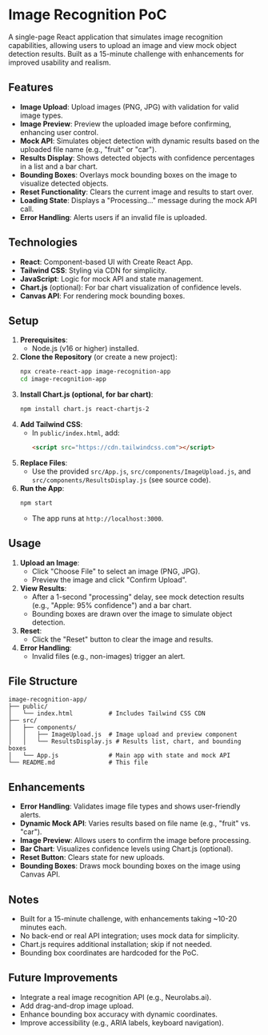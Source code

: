 # Image Recognition PoC

A single-page React application that simulates image recognition capabilities, allowing users to upload an image and view mock object detection results. Built as a 15-minute challenge with enhancements for improved usability and realism.

## Features

- **Image Upload**: Upload images (PNG, JPG) with validation for valid image types.
- **Image Preview**: Preview the uploaded image before confirming, enhancing user control.
- **Mock API**: Simulates object detection with dynamic results based on the uploaded file name (e.g., "fruit" or "car").
- **Results Display**: Shows detected objects with confidence percentages in a list and a bar chart.
- **Bounding Boxes**: Overlays mock bounding boxes on the image to visualize detected objects.
- **Reset Functionality**: Clears the current image and results to start over.
- **Loading State**: Displays a "Processing..." message during the mock API call.
- **Error Handling**: Alerts users if an invalid file is uploaded.

## Technologies

- **React**: Component-based UI with Create React App.
- **Tailwind CSS**: Styling via CDN for simplicity.
- **JavaScript**: Logic for mock API and state management.
- **Chart.js** (optional): For bar chart visualization of confidence levels.
- **Canvas API**: For rendering mock bounding boxes.

## Setup

1. **Prerequisites**:
   - Node.js (v16 or higher) installed.
2. **Clone the Repository** (or create a new project):
   ```bash
   npx create-react-app image-recognition-app
   cd image-recognition-app
   ```
3. **Install Chart.js (optional, for bar chart)**:
   ```bash
   npm install chart.js react-chartjs-2
   ```
4. **Add Tailwind CSS**:
   - In `public/index.html`, add:
     ```html
     <script src="https://cdn.tailwindcss.com"></script>
     ```
5. **Replace Files**:
   - Use the provided `src/App.js`, `src/components/ImageUpload.js`, and `src/components/ResultsDisplay.js` (see source code).
6. **Run the App**:
   ```bash
   npm start
   ```
   - The app runs at `http://localhost:3000`.

## Usage

1. **Upload an Image**:
   - Click "Choose File" to select an image (PNG, JPG).
   - Preview the image and click "Confirm Upload".
2. **View Results**:
   - After a 1-second "processing" delay, see mock detection results (e.g., "Apple: 95% confidence") and a bar chart.
   - Bounding boxes are drawn over the image to simulate object detection.
3. **Reset**:
   - Click the "Reset" button to clear the image and results.
4. **Error Handling**:
   - Invalid files (e.g., non-images) trigger an alert.

## File Structure

```
image-recognition-app/
├── public/
│   └── index.html          # Includes Tailwind CSS CDN
├── src/
│   ├── components/
│   │   ├── ImageUpload.js  # Image upload and preview component
│   │   └── ResultsDisplay.js # Results list, chart, and bounding boxes
│   └── App.js              # Main app with state and mock API
└── README.md               # This file
```

## Enhancements

- **Error Handling**: Validates image file types and shows user-friendly alerts.
- **Dynamic Mock API**: Varies results based on file name (e.g., "fruit" vs. "car").
- **Image Preview**: Allows users to confirm the image before processing.
- **Bar Chart**: Visualizes confidence levels using Chart.js (optional).
- **Reset Button**: Clears state for new uploads.
- **Bounding Boxes**: Draws mock bounding boxes on the image using Canvas API.

## Notes

- Built for a 15-minute challenge, with enhancements taking ~10-20 minutes each.
- No back-end or real API integration; uses mock data for simplicity.
- Chart.js requires additional installation; skip if not needed.
- Bounding box coordinates are hardcoded for the PoC.

## Future Improvements

- Integrate a real image recognition API (e.g., Neurolabs.ai).
- Add drag-and-drop image upload.
- Enhance bounding box accuracy with dynamic coordinates.
- Improve accessibility (e.g., ARIA labels, keyboard navigation).

